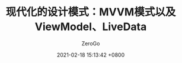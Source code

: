 ---
layout: article
title:  现代化的设计模式：MVVM模式以及ViewModel、LiveData
permalink: /android/mvvm
key:    2.5-mvvm
author: ZeroGo
date:   2021-02-18 15:13:42 +0800
aside:
  toc: true
sidebar:
  nav: android-cn
---